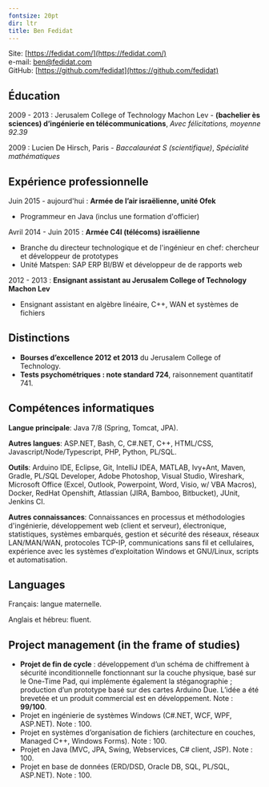 ```yaml
---
fontsize: 20pt
dir: ltr
title: Ben Fedidat
---
```


Site: [https://fedidat.com/](https://fedidat.com/)  
e-mail: <ben@fedidat.com>  
GitHub: [https://github.com/fedidat](https://github.com/fedidat)

## Éducation
2009 - 2013 : Jerusalem College of Technology Machon Lev - **(bachelier ès sciences) d’ingénierie en télécommunications**, *Avec félicitations, moyenne 92.39*

2009 : Lucien De Hirsch, Paris - *Baccalauréat S (scientifique)*, *Spécialité mathématiques*


## Expérience professionnelle
Juin 2015 - aujourd'hui	: **Armée de l’air israëlienne, unité Ofek**

* Programmeur en Java (inclus une formation d'officier)

Avril 2014 - Juin 2015 : **Armée C4I (télécoms) israëlienne**

* Branche du directeur technologique et de l'ingénieur en chef: chercheur et développeur de prototypes 
* Unité Matspen: SAP ERP BI/BW et développeur de de rapports web

2012 - 2013 : **Ensignant assistant au Jerusalem College of Technology Machon Lev**

* Ensignant assistant en algèbre linéaire, C++, WAN et systèmes de fichiers


## Distinctions
* **Bourses d’excellence 2012 et 2013** du Jerusalem College of Technology.
* **Tests psychométriques : note standard 724**, raisonnement quantitatif 741. 

## Compétences informatiques 
**Langue principale**: Java 7/8 (Spring, Tomcat, JPA).

**Autres langues**: ASP.NET, Bash, C, C#.NET, C++, HTML/CSS, Javascript/Node/Typescript, PHP, Python, PL/SQL.

**Outils**: Arduino IDE, Eclipse, Git, IntelliJ IDEA, MATLAB, Ivy+Ant, Maven, Gradle, PL/SQL Developer, Adobe Photoshop, Visual Studio, Wireshark, Microsoft Office (Excel, Outlook, Powerpoint, Word, Visio, w/ VBA Macros), Docker, RedHat Openshift, Atlassian (JIRA, Bamboo, Bitbucket), JUnit, Jenkins CI.

**Autres connaissances**: Connaissances en processus et méthodologies d'ingénierie, développement web (client et serveur), électronique, statistiques, systèmes embarqués, gestion et sécurité des réseaux, réseaux LAN/MAN/WAN, protocoles TCP-IP, communications sans fil et cellulaires, expérience avec les systèmes d’exploitation Windows et GNU/Linux, scripts et automatisation. 


## Languages 

Français: langue maternelle.

Anglais et hébreu: fluent.


## Project management (in the frame of studies)
* **Projet de fin de cycle** : développement d’un schéma de chiffrement à sécurité inconditionnelle fonctionnant sur la couche physique, basé sur le One-Time Pad, qui implémente également la stéganographie ; production d’un prototype basé sur des cartes Arduino Due. L’idée a été brevetée et un produit commercial est en développement. Note : **99/100**.
* Projet en ingénierie de systèmes Windows (C#.NET, WCF, WPF, ASP.NET). Note : 100.
* Projet en systèmes d’organisation de fichiers (architecture en couches, Managed C++, Windows Forms). Note : 100.
* Projet en Java (MVC, JPA, Swing, Webservices, C# client, JSP). Note : 100. 
* Projet en base de données (ERD/DSD, Oracle DB, SQL, PL/SQL, ASP.NET). Note : 100.